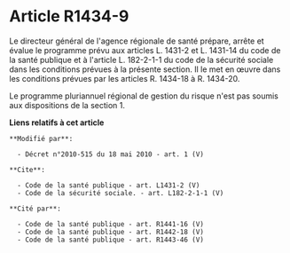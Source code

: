 # Article R1434-9

Le directeur général de l'agence régionale de santé prépare, arrête et évalue le programme prévu aux articles L. 1431-2 et L.
1431-14 du code de la santé publique et à l'article L. 182-2-1-1 du code de la sécurité sociale dans les conditions prévues à
la présente section. Il le met en œuvre dans les conditions prévues par les articles R. 1434-18 à R. 1434-20. 

Le programme pluriannuel régional de gestion du risque n'est pas soumis aux dispositions de la section 1.

**Liens relatifs à cet article**

	**Modifié par**:

	  - Décret n°2010-515 du 18 mai 2010 - art. 1 (V)

	**Cite**:

	  - Code de la santé publique - art. L1431-2 (V)
	  - Code de la sécurité sociale. - art. L182-2-1-1 (V)

	**Cité par**:

	  - Code de la santé publique - art. R1441-16 (V)
	  - Code de la santé publique - art. R1442-18 (V)
	  - Code de la santé publique - art. R1443-46 (V)
